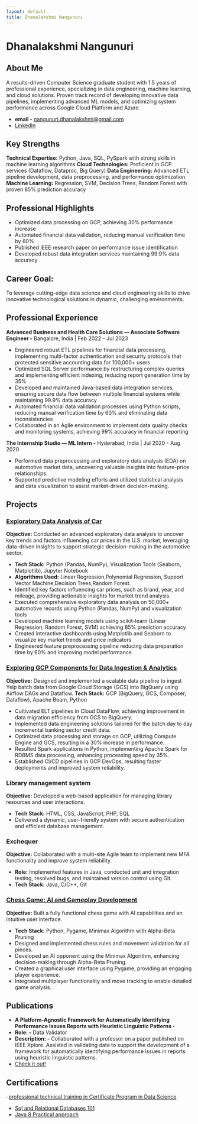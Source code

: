 ```yaml
---
layout: default
title: Dhanalakshmi Nangunuri
---
```


# Dhanalakshmi Nangunuri

## About Me
A results-driven Computer Science graduate student with 1.5 years of professional experience, specializing in data engineering, machine learning, and cloud solutions. Proven track record of developing innovative data pipelines, implementing advanced ML models, and optimizing system performance across Google Cloud Platform and Azure.

- **email -** nangunuri.dhanalakshmi@gmail.com
- [LinkedIn](https://www.linkedin.com/in/dhanalakshmi-nangunuri/)

## Key Strengths
**Technical Expertise:** Python, Java, SQL, PySpark with strong skills in machine learning algorithms
**Cloud Technologies:** Proficient in GCP services (Dataflow, Dataproc, Big Query)
**Data Engineering:** Advanced ETL pipeline development, data preprocessing, and performance optimization
**Machine Learning:** Regression, SVM, Decision Trees, Random Forest with proven 85% prediction accuracy

## Professional Highlights
- Optimized data processing on GCP, achieving 30% performance increase
- Automated financial data validation, reducing manual verification time by 60%
- Published IEEE research paper on performance issue identification
- Developed robust data integration services maintaining 99.9% data accuracy

## Career Goal: 
To leverage cutting-edge data science and cloud engineering skills to drive innovative technological solutions in dynamic, challenging environments.

## Professional Experience

**Advanced Business and Health Care Solutions — Associate Software Engineer -** Bangalore, India | Feb 2022 – Jul 2023 
-	Engineered robust ETL pipelines for financial data processing, implementing multi-factor authentication and security protocols that protected sensitive accounting data for 100,000+ users
-	Optimized SQL Server performance by restructuring complex queries and implementing efficient indexing, reducing report generation time by 35%
-	Developed and maintained Java-based data integration services, ensuring secure data flow between multiple financial systems while maintaining 99.9% data accuracy
-	Automated financial data validation processes using Python scripts, reducing manual verification time by 60% and eliminating data inconsistencies
- Collaborated in an Agile environment to implement data quality checks and monitoring systems, achieving 99% accuracy in financial reporting

**The Internship Studio — ML Intern -** Hyderabad, India | Jul 2020 - Aug 2020 
- Performed data preprocessing and exploratory data analysis (EDA) on automotive market data, uncovering valuable insights into feature-price relationships.
- Supported predictive modeling efforts and utilized statistical analysis and data visualization to assist market-driven decision-making.

## Projects

### [Exploratory Data Analysis of Car](https://github.com/DhanaLakshmi2000/EDA_OF_CAR) 
**Objective:** Conducted an advanced exploratory data analysis to uncover key trends and factors influencing car prices in the U.S. market, leveraging data-driven insights to support strategic decision-making in the automotive sector.
- **Tech Stack:** Python (Pandas, NumPy), Visualization Tools (Seaborn, Matplotlib), Jupyter Notebook
- **Algorithms Used:** Linear Regression,Polynomial Regression, Support Vector Machine,Decision Trees,Random Forest.
- Identified key factors influencing car prices, such as brand, year, and mileage, providing actionable insights for market trend analysis.
- Executed comprehensive exploratory data analysis on 50,000+ automotive records using Python (Pandas, NumPy) and visualization tools
- Developed machine learning models using scikit-learn (Linear Regression, Random Forest, SVM) achieving 85% prediction accuracy
- Created interactive dashboards using Matplotlib and Seaborn to visualize key market trends and price indicators
- Engineered feature preprocessing pipeline reducing data preparation time by 60% and improving model performance


### [Exploring GCP Components for Data Ingestion & Analytics](https://docs.google.com/document/d/1I1qZivY2eeWfimANRpndZVb44Ti-bAqFSTgPSqB-YH4/edit?usp=sharing)
**Objective:** Designed and implemented a scalable data pipeline to ingest Yelp batch data from Google Cloud Storage (GCS) into BigQuery using Airflow DAGs and Dataflow. 
**Tech Stack:** GCP (BigQuery, GCS, Composer, Dataflow), Apache Beam, Python
- Cultivated ELT pipelines in Cloud DataFlow, achieving improvement in data migration efficiency from GCS to BigQuery.
-	Implemented data engineering solutions tailored for the batch day to day incremental banking sector credit data.
-	Optimized data processing and storage on GCP, utilizing Compute Engine and GCS, resulting in a 30% increase in performance.
-	Resulted Spark applications in Python, implementing Apache Spark for RDBMS data processing, enhancing processing speed by 35%.
-	Established CI/CD pipelines in GCP DevOps, resulting faster deployments and improved system reliability.

### Library management system
**Objective:** Developed a web-based application for managing library resources and user interactions.
- **Tech Stack:** HTML, CSS, JavaScript, PHP, SQL
- Delivered a dynamic, user-friendly system with secure authentication and efficient database management.

### Exchequer
**Objective:** Collaborated with a multi-site Agile team to implement new MFA functionality and improve system reliability.
- **Role:** Implemented features in Java, conducted unit and integration testing, resolved bugs, and maintained version control using Git.
- **Tech Stack:** Java, C/C++, Git

### [Chess Game: AI and Gameplay Development](https://github.com/DhanaLakshmi2000/chess)
**Objective:** Built a fully functional chess game with AI capabilities and an intuitive user interface.
- **Tech Stack:** Python, Pygame, Minimax Algorithm with Alpha-Beta Pruning
- Designed and implemented chess rules and movement validation for all pieces.
- Developed an AI opponent using the Minimax Algorithm, enhancing decision-making through Alpha-Beta Pruning.
- Created a graphical user interface using Pygame, providing an engaging player experience.
- Integrated multiplayer functionality and move tracking to enable detailed game analysis.
  
## Publications

- **A Platform-Agnostic Framework for Automatically Identifying Performance Issues Reports with Heuristic Linguistic Patterns -**
 -  **Role: -** Data Validator
  - **Description: -** Collaborated with a professor on a paper published on IEEE Xplore. Assisted in validating data to support the development of a framework for automatically identifying performance issues in reports using heuristic linguistic patterns.
- [Check it out!](https://ieeexplore.ieee.org/abstract/document/10504708)

## Certifications

-[professional technical training in Certificate Program in Data Science]( https://verifyawards.stackroute.in/verify?url=https://awards.stackroute.in/public/assertions/h8rmMhhXRmmUWGbofK_ziQ.json?v=2_0 )
- [Sql and Relational Databases 101 ](https://courses.cognitiveclass.ai/certificates/4b37b68f2359422e9876e95af1a797de)
- [Java 8 Practical approach](https://www.udemy.com/certificate/UC-f32165eb-82ec-4bb6-a45a-99e925195897/)
  
